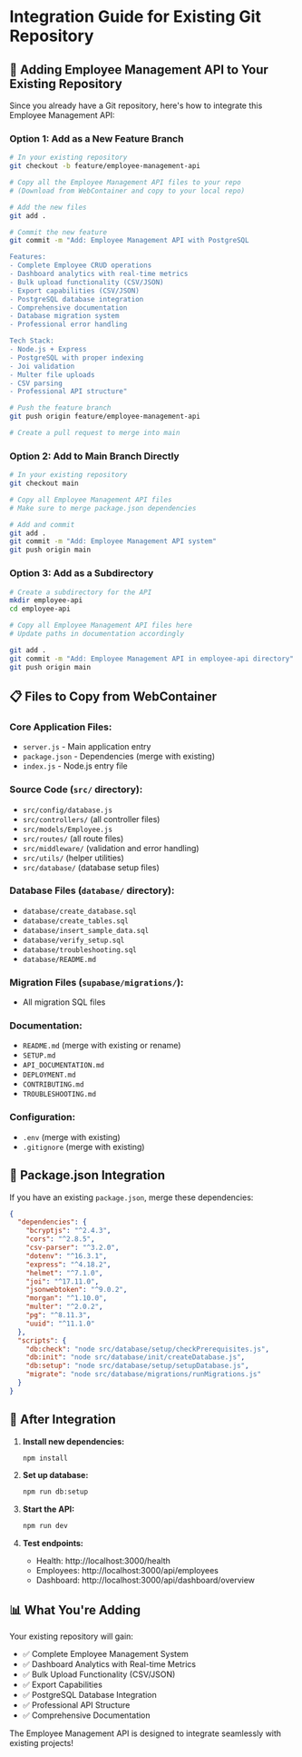 # Integration Guide for Existing Git Repository

## 🔄 Adding Employee Management API to Your Existing Repository

Since you already have a Git repository, here's how to integrate this Employee Management API:

### Option 1: Add as a New Feature Branch

```bash
# In your existing repository
git checkout -b feature/employee-management-api

# Copy all the Employee Management API files to your repo
# (Download from WebContainer and copy to your local repo)

# Add the new files
git add .

# Commit the new feature
git commit -m "Add: Employee Management API with PostgreSQL

Features:
- Complete Employee CRUD operations
- Dashboard analytics with real-time metrics
- Bulk upload functionality (CSV/JSON)
- Export capabilities (CSV/JSON)
- PostgreSQL database integration
- Comprehensive documentation
- Database migration system
- Professional error handling

Tech Stack:
- Node.js + Express
- PostgreSQL with proper indexing
- Joi validation
- Multer file uploads
- CSV parsing
- Professional API structure"

# Push the feature branch
git push origin feature/employee-management-api

# Create a pull request to merge into main
```

### Option 2: Add to Main Branch Directly

```bash
# In your existing repository
git checkout main

# Copy all Employee Management API files
# Make sure to merge package.json dependencies

# Add and commit
git add .
git commit -m "Add: Employee Management API system"
git push origin main
```

### Option 3: Add as a Subdirectory

```bash
# Create a subdirectory for the API
mkdir employee-api
cd employee-api

# Copy all Employee Management API files here
# Update paths in documentation accordingly

git add .
git commit -m "Add: Employee Management API in employee-api directory"
git push origin main
```

## 📋 Files to Copy from WebContainer

### Core Application Files:
- `server.js` - Main application entry
- `package.json` - Dependencies (merge with existing)
- `index.js` - Node.js entry file

### Source Code (`src/` directory):
- `src/config/database.js`
- `src/controllers/` (all controller files)
- `src/models/Employee.js`
- `src/routes/` (all route files)
- `src/middleware/` (validation and error handling)
- `src/utils/` (helper utilities)
- `src/database/` (database setup files)

### Database Files (`database/` directory):
- `database/create_database.sql`
- `database/create_tables.sql`
- `database/insert_sample_data.sql`
- `database/verify_setup.sql`
- `database/troubleshooting.sql`
- `database/README.md`

### Migration Files (`supabase/migrations/`):
- All migration SQL files

### Documentation:
- `README.md` (merge with existing or rename)
- `SETUP.md`
- `API_DOCUMENTATION.md`
- `DEPLOYMENT.md`
- `CONTRIBUTING.md`
- `TROUBLESHOOTING.md`

### Configuration:
- `.env` (merge with existing)
- `.gitignore` (merge with existing)

## 🔧 Package.json Integration

If you have an existing `package.json`, merge these dependencies:

```json
{
  "dependencies": {
    "bcryptjs": "^2.4.3",
    "cors": "^2.8.5",
    "csv-parser": "^3.2.0",
    "dotenv": "^16.3.1",
    "express": "^4.18.2",
    "helmet": "^7.1.0",
    "joi": "^17.11.0",
    "jsonwebtoken": "^9.0.2",
    "morgan": "^1.10.0",
    "multer": "^2.0.2",
    "pg": "^8.11.3",
    "uuid": "^11.1.0"
  },
  "scripts": {
    "db:check": "node src/database/setup/checkPrerequisites.js",
    "db:init": "node src/database/init/createDatabase.js",
    "db:setup": "node src/database/setup/setupDatabase.js",
    "migrate": "node src/database/migrations/runMigrations.js"
  }
}
```

## 🚀 After Integration

1. **Install new dependencies:**
   ```bash
   npm install
   ```

2. **Set up database:**
   ```bash
   npm run db:setup
   ```

3. **Start the API:**
   ```bash
   npm run dev
   ```

4. **Test endpoints:**
   - Health: http://localhost:3000/health
   - Employees: http://localhost:3000/api/employees
   - Dashboard: http://localhost:3000/api/dashboard/overview

## 📊 What You're Adding

Your existing repository will gain:
- ✅ Complete Employee Management System
- ✅ Dashboard Analytics with Real-time Metrics
- ✅ Bulk Upload Functionality (CSV/JSON)
- ✅ Export Capabilities
- ✅ PostgreSQL Database Integration
- ✅ Professional API Structure
- ✅ Comprehensive Documentation

The Employee Management API is designed to integrate seamlessly with existing projects!